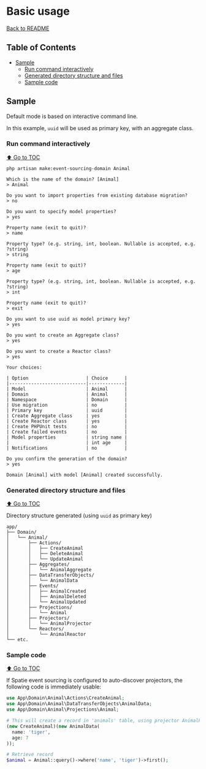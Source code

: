 # Basic usage

[Back to README](./../README.md)

## Table of Contents

- [Sample](#sample)
  - [Run command interactively](#run-command-interactively)
  - [Generated directory structure and files](#generated-directory-structure-and-files)
  - [Sample code](#sample-code)

## Sample

Default mode is based on interactive command line.

In this example, `uuid` will be used as primary key, with an aggregate class.

### Run command interactively

[⬆️ Go to TOC](#table-of-contents)

```shell
php artisan make:event-sourcing-domain Animal
```

```
Which is the name of the domain? [Animal]
> Animal

Do you want to import properties from existing database migration?
> no

Do you want to specify model properties?
> yes

Property name (exit to quit)?
> name

Property type? (e.g. string, int, boolean. Nullable is accepted, e.g. ?string)
> string

Property name (exit to quit)?
> age

Property type? (e.g. string, int, boolean. Nullable is accepted, e.g. ?string)
> int

Property name (exit to quit)?
> exit

Do you want to use uuid as model primary key?
> yes

Do you want to create an Aggregate class?
> yes

Do you want to create a Reactor class?
> yes

Your choices:

| Option                     | Choice      |
|----------------------------|-------------|
| Model                      | Animal      |
| Domain                     | Animal      |
| Namespace                  | Domain      |
| Use migration              | no          |
| Primary key                | uuid        |
| Create Aggregate class     | yes         |
| Create Reactor class       | yes         |
| Create PHPUnit tests       | no          |
| Create failed events       | no          |
| Model properties           | string name |
|                            | int age     |
| Notifications              | no          |

Do you confirm the generation of the domain?
> yes

Domain [Animal] with model [Animal] created successfully.
```

### Generated directory structure and files

[⬆️ Go to TOC](#table-of-contents)

Directory structure generated (using `uuid` as primary key)

```
app/
├── Domain/
│   └── Animal/
│       ├── Actions/
│       │   ├── CreateAnimal
│       │   ├── DeleteAnimal
│       │   └── UpdateAnimal
│       ├── Aggregates/
│       │   └── AnimalAggregate
│       ├── DataTransferObjects/
│       │   └── AnimalData
│       ├── Events/
│       │   ├── AnimalCreated
│       │   ├── AnimalDeleted
│       │   └── AnimalUpdated
│       ├── Projections/
│       │   └── Animal
│       ├── Projectors/
│       │   └── AnimalProjector
│       └── Reactors/
│           └── AnimalReactor
└── etc.
```

### Sample code

[⬆️ Go to TOC](#table-of-contents)

If Spatie event sourcing is configured to auto-discover projectors, the following code is immediately usable:

```php
use App\Domain\Animal\Actions\CreateAnimal;
use App\Domain\Animal\DataTransferObjects\AnimalData;
use App\Domain\Animal\Projections\Animal;

# This will create a record in 'animals' table, using projector AnimalProjector
(new CreateAnimal)(new AnimalData(
  name: 'tiger',
  age: 7
));

# Retrieve record
$animal = Animal::query()->where('name', 'tiger')->first();
```
